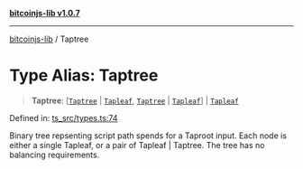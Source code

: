 [**bitcoinjs-lib v1.0.7**](../README.md)

***

[bitcoinjs-lib](../README.md) / Taptree

# Type Alias: Taptree

> **Taptree**: \[[`Taptree`](Taptree.md) \| [`Tapleaf`](../namespaces/types/interfaces/Tapleaf.md), [`Taptree`](Taptree.md) \| [`Tapleaf`](../namespaces/types/interfaces/Tapleaf.md)\] \| [`Tapleaf`](../namespaces/types/interfaces/Tapleaf.md)

Defined in: [ts\_src/types.ts:74](https://github.com/sCrypt-Inc/bitcoinjs-lib/blob/e3b2d1c4c35cd925f8b17063dc9eb0300cab46a2/ts_src/types.ts#L74)

Binary tree repsenting script path spends for a Taproot input.
Each node is either a single Tapleaf, or a pair of Tapleaf | Taptree.
The tree has no balancing requirements.
